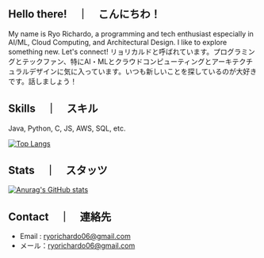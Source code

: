## Hello there!　｜　こんにちわ！
My name is Ryo Richardo, a programming and tech enthusiast especially in AI/ML, Cloud Computing, and Architectural Design. I like to explore something new. Let's connect!
リョリカルドと呼ばれています。プログラミングとテックファン、特にAI・MLとクラウドコンピューティングとアーキテクチュラルデザインに気に入っています。いつも新しいことを探しているのが大好きです。話しましょう！

## Skills　｜　スキル
Java, Python, C, JS, AWS, SQL, etc.

[![Top Langs](https://github-readme-stats.vercel.app/api/top-langs/?username=ryorichardo&layout=compact)](https://github.com/anuraghazra/github-readme-stats)

## Stats　｜　スタッツ
[![Anurag's GitHub stats](https://github-readme-stats.vercel.app/api?username=ryorichardo&show_icons=true)](https://github.com/anuraghazra/github-readme-stats)

## Contact　｜　連絡先
* Email : ryorichardo06@gmail.com
* メール：ryorichardo06@gmail.com
